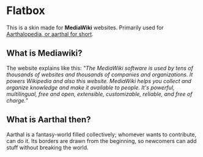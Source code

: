 # Flatbox
This is a skin made for **MediaWiki** websites. Primarily used for [Aarthalopedia, or aarthal for short](http://aarthal.com).

## What is Mediawiki?
The website explains like this: *"The MediaWiki software is used by tens of thousands of websites and thousands of companies and organizations. It powers Wikipedia and also this website. MediaWiki helps you collect and organize knowledge and make it available to people. It's powerful, multilingual, free and open, extensible, customizable, reliable, and free of charge."*

## What is Aarthal then?
Aarthal is a fantasy-world filled collectively; whomever wants to contribute, can do it. Its borders are drawn from the beginning, so newcomers can add stuff without breaking the world.